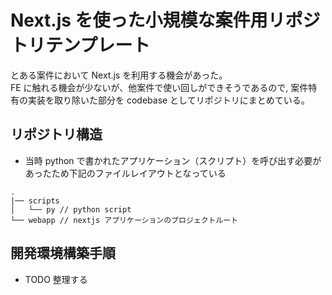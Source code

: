 # Next.js を使った小規模な案件用リポジトリテンプレート

とある案件において Next.js を利用する機会があった。<br>
FE に触れる機会が少ないが、他案件で使い回しができそうであるので, 案件特有の実装を取り除いた部分を codebase としてリポジトリにまとめている。

## リポジトリ構造

* 当時 python で書かれたアプリケーション（スクリプト）を呼び出す必要があったため下記のファイルレイアウトとなっている

```
.
|── scripts
│   └── py // python script
└── webapp // nextjs アプリケーションのプロジェクトルート
```

## 開発環境構築手順

* TODO 整理する
